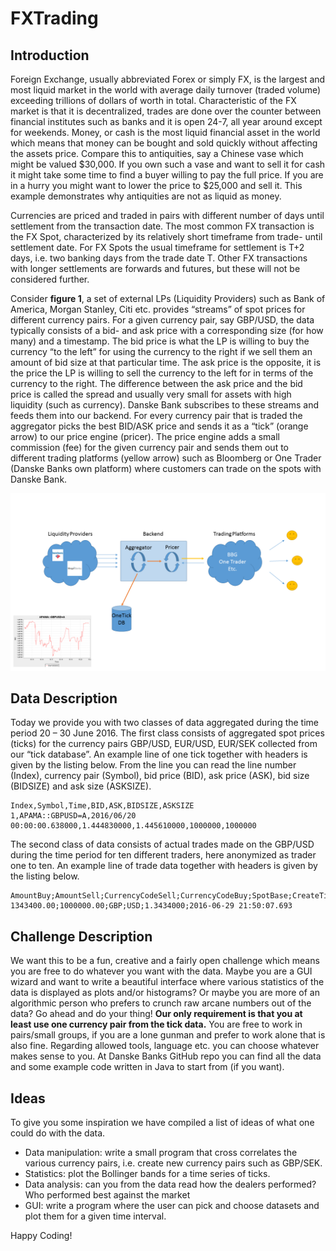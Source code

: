 # FXTrading 

## Introduction
Foreign Exchange, usually abbreviated Forex or simply FX, is the largest and most liquid market in the world with average daily turnover (traded volume) exceeding trillions of dollars of worth in total. Characteristic of the FX market is that it is decentralized, trades are done over the counter between financial institutes such as banks and it is open 24-7, all year around except for weekends. Money, or cash is the most liquid financial asset in the world which means that money can be bought and sold quickly without affecting the assets price. Compare this to antiquities, say a Chinese vase which might be valued $30,000. If you own such a vase and want to sell it for cash it might take some time to find a buyer willing to pay the full price. If you are in a hurry you might want to lower the price to $25,000 and sell it. This example demonstrates why antiquities are not as liquid as money.

Currencies are priced and traded in pairs with different number of days until settlement from the transaction date. The most common FX transaction is the FX Spot, characterized by its relatively short timeframe from trade- until settlement date.  For FX Spots the usual timeframe for settlement is T+2 days, i.e. two banking days from the trade date T. Other FX transactions with longer settlements are forwards and futures, but these will not be considered further. 

Consider **figure 1**, a set of external LPs (Liquidity Providers) such as Bank of America, Morgan Stanley, Citi etc. provides “streams” of spot prices for different currency pairs. For a given currency pair, say GBP/USD, the data typically consists of a bid- and ask price with a corresponding size (for how many) and a timestamp. The bid price is what the LP is willing to buy the currency “to the left” for using the currency to the right if we sell them an amount of bid size at that particular time. The ask price is the opposite, it is the price the LP is willing to sell the currency to the left for in terms of the currency to the right. The difference between the ask price and the bid price is called the spread and usually very small for assets with high liquidity (such as currency). 
Danske Bank subscribes to these streams and feeds them into our backend. For every currency pair that is traded the aggregator picks the best BID/ASK price and sends it as a “tick” (orange arrow) to our price engine (pricer). The price engine adds a small commission (fee) for the given currency pair and sends them out to different trading platforms (yellow arrow) such as Bloomberg or One Trader (Danske Banks own platform) where customers can trade on the spots with Danske Bank.

![alt text](https://github.com/DanskeBank/FXTradingStudentChallenge/blob/master/Progstuga_flowchart.png "Figure 1")

## Data Description
Today we provide you with two classes of data aggregated during the time period 20 – 30 June 2016. The first class consists of aggregated spot prices (ticks) for the currency pairs GBP/USD, EUR/USD, EUR/SEK collected from our “tick database”. An example line of one tick together with headers is given by the listing below. From the line you can read the line number (Index), currency pair (Symbol), bid price (BID), ask price (ASK), bid size (BIDSIZE) and ask size (ASKSIZE).

```
Index,Symbol,Time,BID,ASK,BIDSIZE,ASKSIZE
1,APAMA::GBPUSD=A,2016/06/20 00:00:00.638000,1.444830000,1.445610000,1000000,1000000
```
 The second class of data consists of actual trades made on the GBP/USD during the time period for ten different traders, here anonymized as trader one to ten. An example line of trade data together with headers is given by the listing below. 
 ```
AmountBuy;AmountSell;CurrencyCodeSell;CurrencyCodeBuy;SpotBase;CreateTime
1343400.00;1000000.00;GBP;USD;1.3434000;2016-06-29 21:50:07.693
```
 
## Challenge Description
We want this to be a fun, creative and a fairly open challenge which means you are free to do whatever you want with the data. Maybe you are a GUI wizard and want to write a beautiful interface where various statistics of the data is displayed as plots and/or histograms? Or maybe you are more of an algorithmic person who prefers to crunch raw arcane numbers out of the data? Go ahead and do your thing! **Our only requirement is that you at least use one currency pair from the tick data.** You are free to work in pairs/small groups, if you are a lone gunman and prefer to work alone that is also fine. Regarding allowed tools, language etc. you can choose whatever makes sense to you. At Danske Banks GitHub repo you can find all the data and some example code written in Java to start from (if you want).

## Ideas
To give you some inspiration we have compiled a list of ideas of what one could do with the data.
- Data manipulation: write a small program that cross correlates the various currency pairs, i.e. create new currency pairs such as GBP/SEK.
- Statistics: plot the Bollinger bands for a time series of ticks.
- Data analysis: can you from the data read how the dealers performed? Who performed best against the market
- GUI: write a program where the user can pick and choose datasets and plot them for a given time interval. 

Happy Coding!



